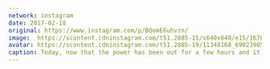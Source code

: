 ```yaml
---
network: instagram
date: 2017-02-18
original: https://www.instagram.com/p/BQomE6uhvzn/
image:  https://scontent.cdninstagram.com/t51.2885-15/s640x640/e15/16789850_1270769043012805_9194807712607633408_n.jpg
avatar: https://scontent.cdninstagram.com/t51.2885-19/11348168_690239054453075_1797839430_a.jpg
caption: Today, now that the power has been out for a few hours and it's starting to get dark, I am happy @carlybracco is a candle hoarder.
---
```

